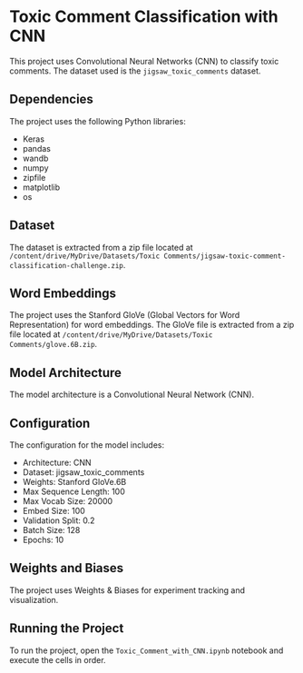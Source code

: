 # Toxic Comment Classification with CNN

This project uses Convolutional Neural Networks (CNN) to classify toxic comments. The dataset used is the `jigsaw_toxic_comments` dataset.

## Dependencies

The project uses the following Python libraries:

- Keras
- pandas
- wandb
- numpy
- zipfile
- matplotlib
- os

## Dataset

The dataset is extracted from a zip file located at `/content/drive/MyDrive/Datasets/Toxic Comments/jigsaw-toxic-comment-classification-challenge.zip`.

## Word Embeddings

The project uses the Stanford GloVe (Global Vectors for Word Representation) for word embeddings. The GloVe file is extracted from a zip file located at `/content/drive/MyDrive/Datasets/Toxic Comments/glove.6B.zip`.

## Model Architecture

The model architecture is a Convolutional Neural Network (CNN).

## Configuration

The configuration for the model includes:

- Architecture: CNN
- Dataset: jigsaw_toxic_comments
- Weights: Stanford GloVe.6B
- Max Sequence Length: 100
- Max Vocab Size: 20000
- Embed Size: 100
- Validation Split: 0.2
- Batch Size: 128
- Epochs: 10

## Weights and Biases

The project uses Weights & Biases for experiment tracking and visualization.

## Running the Project

To run the project, open the `Toxic_Comment_with_CNN.ipynb` notebook and execute the cells in order.